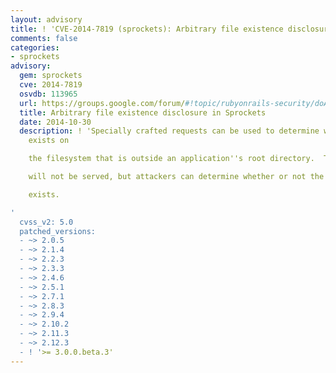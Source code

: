 ```yaml
---
layout: advisory
title: ! 'CVE-2014-7819 (sprockets): Arbitrary file existence disclosure in Sprockets'
comments: false
categories:
- sprockets
advisory:
  gem: sprockets
  cve: 2014-7819
  osvdb: 113965
  url: https://groups.google.com/forum/#!topic/rubyonrails-security/doAVp0YaTqY
  title: Arbitrary file existence disclosure in Sprockets
  date: 2014-10-30
  description: ! 'Specially crafted requests can be used to determine whether a file
    exists on

    the filesystem that is outside an application''s root directory.  The files

    will not be served, but attackers can determine whether or not the file

    exists.

'
  cvss_v2: 5.0
  patched_versions:
  - ~> 2.0.5
  - ~> 2.1.4
  - ~> 2.2.3
  - ~> 2.3.3
  - ~> 2.4.6
  - ~> 2.5.1
  - ~> 2.7.1
  - ~> 2.8.3
  - ~> 2.9.4
  - ~> 2.10.2
  - ~> 2.11.3
  - ~> 2.12.3
  - ! '>= 3.0.0.beta.3'
---
```


